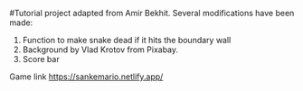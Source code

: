 #Tutorial project adapted from Amir Bekhit. Several modifications have been made:
1. Function to make snake dead if it hits the boundary wall
2. Background by Vlad Krotov from Pixabay.
3. Score bar

Game link https://sankemario.netlify.app/
